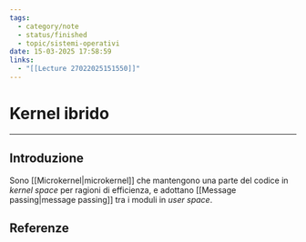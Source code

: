 ```yaml
---
tags:
  - category/note
  - status/finished
  - topic/sistemi-operativi
date: 15-03-2025 17:58:59
links:
  - "[[Lecture 27022025151550]]"
---
```

# Kernel ibrido
---
## Introduzione
Sono [[Microkernel|microkernel]] che mantengono una parte del codice in _kernel space_ per ragioni di efficienza, e adottano [[Message passing|message passing]] tra i moduli in _user space_.

## Referenze